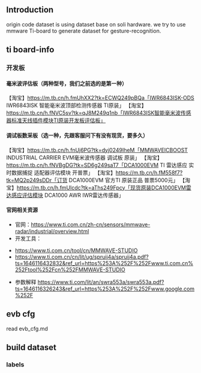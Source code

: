 ## Introduction
origin code  dataset is using dataset base on soli hardware.
we try to use mmware Ti-board to generate dataset for gesture-recognition.

## ti board-info 
### 开发板
#### 毫米波评估板（两种型号，我们之前选的是第一种）
【淘宝】https://m.tb.cn/h.fmUhXX2?tk=ECWQ249pBQa「IWR6843ISK-ODS IWR6843ISK 智能毫米波顶部检测传感器 TI原装」
【淘宝】https://m.tb.cn/h.fNVC5sv?tk=qJ8M249q1nb「IWR6843ISK智能毫米波传感器标准天线插件模块TI原装开发板评估板」

#### 调试板数采板（选一种，先跟客服问下有没有现货，要多久）
【淘宝】https://m.tb.cn/h.fnUj6PG?tk=dyj0249IheM「MMWAVEICBOOST INDUSTRIAL CARRIER EVM毫米波传感器 调试板 原装」
【淘宝】https://m.tb.cn/h.fNVBgDG?tk=SD6g249saT7「DCA1000EVM TI 雷达感应 实时数据捕捉 适配器评估模块 开普票」
【淘宝】https://m.tb.cn/h.fM558f7?tk=MQ2p249sDDr「订货 DCA1000EVM 官方TI 原装正品 普票5000元」
【淘宝】https://m.tb.cn/h.fmUlcdc?tk=aThs249Fpcy「现货原装DCA1000EVM雷达感应评估模块 DCA1000 AWR IWR雷达传感器」

#### 官网相关资源
- 官网：https://www.ti.com.cn/zh-cn/sensors/mmwave-radar/industrial/overview.html
- 开发工具：
* https://www.ti.com.cn/tool/cn/MMWAVE-STUDIO
* https://www.ti.com.cn/cn/lit/ug/spruij4a/spruij4a.pdf?ts=1646116432832&ref_url=https%253A%252F%252Fwww.ti.com.cn%252Ftool%252Fcn%252FMMWAVE-STUDIO
- 参数解释
https://www.ti.com/lit/an/swra553a/swra553a.pdf?ts=1646116326243&ref_url=https%253A%252F%252Fwww.google.com%252F

## evb cfg
read evb_cfg.md
## build dataset

### labels
